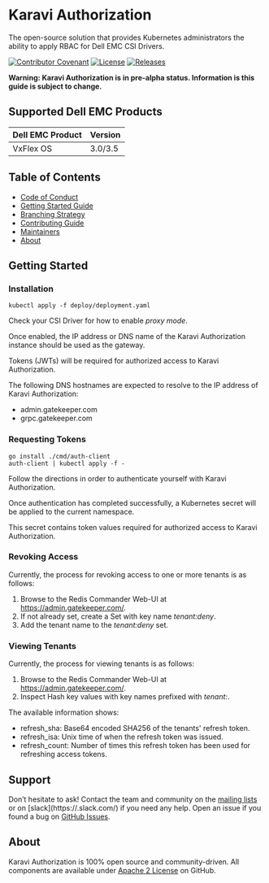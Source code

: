 <!--
Copyright (c) 2021 Dell Inc., or its subsidiaries. All Rights Reserved.

Licensed under the Apache License, Version 2.0 (the "License");
you may not use this file except in compliance with the License.
You may obtain a copy of the License at

    http://www.apache.org/licenses/LICENSE-2.0
-->

# Karavi Authorization

The open-source solution that provides Kubernetes administrators the ability to apply RBAC for Dell EMC CSI Drivers.

[![Contributor Covenant](https://img.shields.io/badge/Contributor%20Covenant-v2.0%20adopted-ff69b4.svg)](CODE_OF_CONDUCT.md) 
[![License](https://img.shields.io/badge/License-Apache%202.0-blue.svg)](https://www.apache.org/licenses/LICENSE-2.0)
[![Releases](https://img.shields.io/badge/Releases-green.svg)](https://eos2git.cec.lab.emc.com/DevCon/NewProjectTemplate/releases)

**Warning: Karavi Authorization is in pre-alpha status. Information is this guide is subject to change.**

## Supported Dell EMC Products

| Dell EMC Product | Version |
| ---------------- | ------- |
| VxFlex OS        | 3.0/3.5 |

## Table of Contents
- [Code of Conduct](./docs/CODE_OF_CONDUCT.md)
- [Getting Started Guide](./docs/GETTING_STARTED_GUIDE.md)
- [Branching Strategy](./docs/BRANCHING.md)
- [Contributing Guide](./docs/CONTRIBUTING.md)
- [Maintainers](./docs/MAINTAINERS.md)
- [About](#about)

## Getting Started

### Installation

```
kubectl apply -f deploy/deployment.yaml
```

Check your CSI Driver for how to enable *proxy mode*.

Once enabled, the IP address or DNS name of the Karavi Authorization instance should be used as the gateway.

Tokens (JWTs) will be required for authorized access to Karavi Authorization.

The following DNS hostnames are expected to resolve to the IP address of Karavi Authorization:

* admin.gatekeeper.com
* grpc.gatekeeper.com

### Requesting Tokens

```
go install ./cmd/auth-client
auth-client | kubectl apply -f -
```

Follow the directions in order to authenticate yourself with Karavi Authorization.

Once authentication has completed successfully, a Kubernetes secret will be applied to the current namespace.

This secret contains token values required for authorized access to Karavi Authorization.

### Revoking Access

Currently, the process for revoking access to one or more tenants is as follows:

1. Browse to the Redis Commander Web-UI at https://admin.gatekeeper.com/.
2. If not already set, create a Set with key name *tenant:deny*.
3. Add the tenant name to the *tenant:deny* set.

### Viewing Tenants

Currently, the process for viewing tenants is as follows:

1. Browse to the Redis Commander Web-UI at https://admin.gatekeeper.com/.
2. Inspect Hash key values with key names prefixed with *tenant:*.

The available information shows:

* refresh_sha: Base64 encoded SHA256 of the tenants' refresh token.
* refresh_isa: Unix time of when the refresh token was issued.
* refresh_count: Number of times this refresh token has been used for refreshing access tokens.

## Support

Don’t hesitate to ask! Contact the team and community on the [mailing lists](https://group) or on [slack](https://<slack instance>.slack.com/) if you need any help.
Open an issue if you found a bug on [GitHub
Issues](https://eos2git.cec.lab.emc.com/DevCon/NewProjectTemplate/issues).

## About

Karavi Authorization is 100% open source and community-driven. All components are available
under [Apache 2 License](https://www.apache.org/licenses/LICENSE-2.0.html) on
GitHub.
